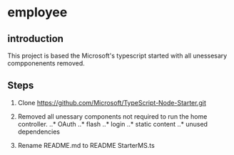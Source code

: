 # employee

## introduction

This project is based the Microsoft's typescript started with all unessesary compponenents removed.

## Steps
1. Clone https://github.com/Microsoft/TypeScript-Node-Starter.git
2. Removed all unessary components not required to run the home controller.
..* OAuth
..* flash
..* login
..* static content
..* unused dependencies

3. Rename README.md to README StarterMS.ts